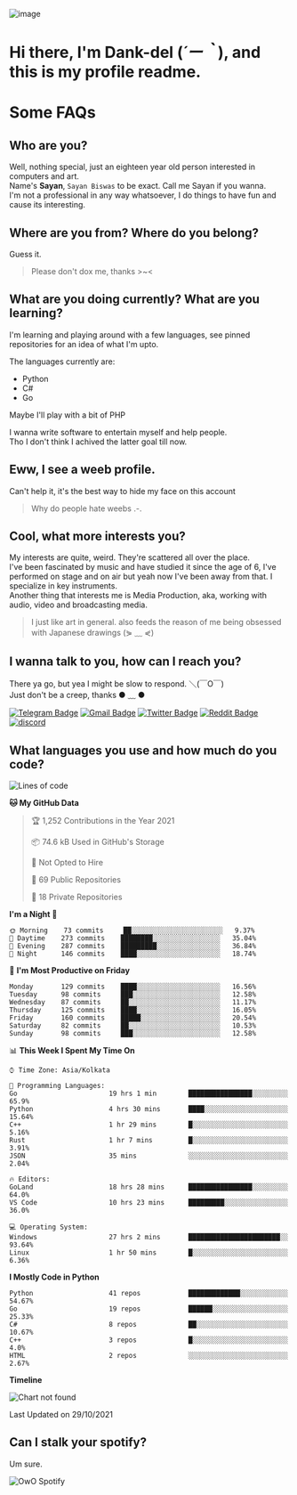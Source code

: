 ![image](https://user-images.githubusercontent.com/63096193/125182844-29f20800-e22f-11eb-8dc9-b0f2d29647bb.png)

# **Hi there, I'm Dank-del (*´ー｀*), and this is my profile readme.**
<!--  [![Profile views](https://gpvc.arturio.dev/dank-del)](https://github.com/dank-del) -->
# Some FAQs

## **Who are you?**

Well, nothing special, just an eighteen year old person interested in computers and art. \
Name's **Sayan**, `Sayan Biswas` to be exact. Call me Sayan if you wanna. \
I'm not a professional in any way whatsoever, I do things to have fun and cause its interesting.

## **Where are you from? Where do you belong?**

Guess it.
> Please don't dox me, thanks >~<

## **What are you doing currently? What are you learning?**

I'm learning and playing around with a few languages, see pinned repositories for an idea of what I'm upto.

The languages currently are:

- Python
- C#
- Go

Maybe I'll play with a bit of PHP

I wanna write software to entertain myself and help people. \
Tho I don't think I achived the latter goal till now.

## **Eww, I see a weeb profile.**

Can't help it, it's the best way to hide my face on this account
> Why do people hate weebs .-.

## **Cool, what more interests you?**

My interests are quite, weird. They're scattered all over the place. \
I've been fascinated by music and have studied it since the age of 6, I've performed on stage and on air but yeah now I've been away from that. I specialize in key instruments. \
Another thing that interests me is Media Production, aka, working with audio, video and broadcasting media.

> I just like art in general. also feeds the reason of me being obsessed with Japanese drawings (⋟ ﹏ ⋞)

## **I wanna talk to you, how can I reach you?**

There ya go, but yea I might be slow to respond. ＼(￣O￣) \
Just don't be a creep, thanks ● ﹏ ●

[![Telegram Badge](https://img.shields.io/badge/-dank_as_fuck-1ca0f1?style=flat-square&logo=telegram&logoColor=white&link=https://t.me/dank_as_fuck)](https://t.me/dank_as_fuck)
[![Gmail Badge](https://img.shields.io/badge/-chizuru@kanojo.tk-c14438?style=flat-square&logo=Gmail&logoColor=white&link=mailto:chizuru@kanojo.tk)](mailto:chizuru@kanojo.tk)
[![Twitter Badge](https://img.shields.io/twitter/follow/TheDankDel?style=social)](https://twitter.com/TheDankDel)
[![Reddit Badge](https://img.shields.io/reddit/user-karma/combined/dank_as_fuck_?style=social)](https://www.reddit.com/user/dank_as_fuck_/)
[![discord](https://discord-md-badge.vercel.app/api/shield/506536929152466945?style=social)](https://discordapp.com/users/506536929152466945)

## **What languages you use and how much do you code?**

<!--START_SECTION:waka-->
![Lines of code](https://img.shields.io/badge/From%20Hello%20World%20I%27ve%20Written-944873%20lines%20of%20code-blue)

**🐱 My GitHub Data** 

> 🏆 1,252 Contributions in the Year 2021
 > 
> 📦 74.6 kB Used in GitHub's Storage 
 > 
> 🚫 Not Opted to Hire
 > 
> 📜 69 Public Repositories 
 > 
> 🔑 18 Private Repositories  
 > 
**I'm a Night 🦉** 

```text
🌞 Morning    73 commits     ██░░░░░░░░░░░░░░░░░░░░░░░   9.37% 
🌆 Daytime    273 commits    ████████░░░░░░░░░░░░░░░░░   35.04% 
🌃 Evening    287 commits    █████████░░░░░░░░░░░░░░░░   36.84% 
🌙 Night      146 commits    ████░░░░░░░░░░░░░░░░░░░░░   18.74%

```
📅 **I'm Most Productive on Friday** 

```text
Monday       129 commits    ████░░░░░░░░░░░░░░░░░░░░░   16.56% 
Tuesday      98 commits     ███░░░░░░░░░░░░░░░░░░░░░░   12.58% 
Wednesday    87 commits     ██░░░░░░░░░░░░░░░░░░░░░░░   11.17% 
Thursday     125 commits    ████░░░░░░░░░░░░░░░░░░░░░   16.05% 
Friday       160 commits    █████░░░░░░░░░░░░░░░░░░░░   20.54% 
Saturday     82 commits     ██░░░░░░░░░░░░░░░░░░░░░░░   10.53% 
Sunday       98 commits     ███░░░░░░░░░░░░░░░░░░░░░░   12.58%

```


📊 **This Week I Spent My Time On** 

```text
⌚︎ Time Zone: Asia/Kolkata

💬 Programming Languages: 
Go                       19 hrs 1 min        ████████████████░░░░░░░░░   65.9% 
Python                   4 hrs 30 mins       ████░░░░░░░░░░░░░░░░░░░░░   15.64% 
C++                      1 hr 29 mins        █░░░░░░░░░░░░░░░░░░░░░░░░   5.16% 
Rust                     1 hr 7 mins         █░░░░░░░░░░░░░░░░░░░░░░░░   3.91% 
JSON                     35 mins             ░░░░░░░░░░░░░░░░░░░░░░░░░   2.04%

🔥 Editors: 
GoLand                   18 hrs 28 mins      ████████████████░░░░░░░░░   64.0% 
VS Code                  10 hrs 23 mins      █████████░░░░░░░░░░░░░░░░   36.0%

💻 Operating System: 
Windows                  27 hrs 2 mins       ███████████████████████░░   93.64% 
Linux                    1 hr 50 mins        █░░░░░░░░░░░░░░░░░░░░░░░░   6.36%

```

**I Mostly Code in Python** 

```text
Python                   41 repos            █████████████░░░░░░░░░░░░   54.67% 
Go                       19 repos            ██████░░░░░░░░░░░░░░░░░░░   25.33% 
C#                       8 repos             ██░░░░░░░░░░░░░░░░░░░░░░░   10.67% 
C++                      3 repos             █░░░░░░░░░░░░░░░░░░░░░░░░   4.0% 
HTML                     2 repos             ░░░░░░░░░░░░░░░░░░░░░░░░░   2.67%

```


**Timeline**

![Chart not found](https://raw.githubusercontent.com/Dank-del/Dank-del/main/charts/bar_graph.png) 


 Last Updated on 29/10/2021
<!--END_SECTION:waka-->

## **Can I stalk your spotify?**

Um sure.

![OwO Spotify](https://spotify-recently-played-readme.vercel.app/api?user=31fdrsslnr7nvq4ytqwtw7c4rxfm&count=5)
